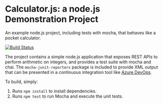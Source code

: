 Calculator.js: a node.js Demonstration Project
==============================================
An example node.js project, including tests with mocha, that behaves like
a pocket calculator.

[![Build Status](https://wuwei2017.visualstudio.com/Integrating%20External%20Source%20Control%20with%20Azure%20Pipelines/_apis/build/status/codreal.calculator?branchName=master)](https://wuwei2017.visualstudio.com/Integrating%20External%20Source%20Control%20with%20Azure%20Pipelines/_build/latest?definitionId=7&branchName=master)

The project contains a simple node.js application that exposes REST APIs
to perform arithmetic on integers, and provides a test suite with mocha
and chai.  The `mocha-junit-reporters` package is included to provide XML
output that can be presented in a continuous integration tool like
[Azure DevOps](https://azure.com/devops).

To build, simply:

1. Runs `npm install` to install dependencies.
2. Runs `npm test` to run Mocha and execute the unit tests.

